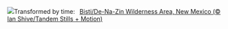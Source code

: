![](https://www.bing.com/th?id=OHR.BistiBlue_EN-US1090853434_UHD.jpg&w=1000)Transformed by time:&nbsp;&ensp;[Bisti/De-Na-Zin Wilderness Area, New Mexico (© Ian Shive/Tandem Stills + Motion)](https://www.bing.com/th?id=OHR.BistiBlue_EN-US1090853434_UHD.jpg)
<br><br/>
